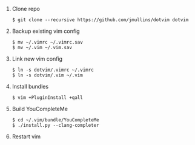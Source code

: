 1. Clone repo
    ```
    $ git clone --recursive https://github.com/jmullins/dotvim dotvim
    ```

2. Backup existing vim config
    ```
    $ mv ~/.vimrc ~/.vimrc.sav
    $ mv ~/.vim ~/.vim.sav
    ```
2. Link new vim config
    ```
    $ ln -s dotvim/.vimrc ~/.vimrc
    $ ln -s dotvim/.vim ~/.vim
    ```

3. Install bundles
    ```
    $ vim +PluginInstall +qall
    ```

4. Build YouCompleteMe
    ```
    $ cd ~/.vim/bundle/YouCompleteMe
    $ ./install.py --clang-completer
    ```

5. Restart vim
